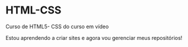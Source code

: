 # HTML-CSS
 Curso de HTML5- CSS do curso em vídeo 

 Estou aprendendo a criar sites e agora vou gerenciar meus repositórios!
